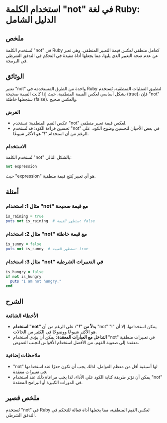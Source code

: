 <!--
Meta Description: # استخدام الكلمة "not" في لغة Ruby: الدليل الشامل ## ملخص تُستخدم الكلمة "not" في Ruby كعامل منطقي لعكس قيمة التعبير المنطقي. وهي تعبر عن عدم صحة التع...
Meta Keywords: not, استخدام, ruby, ستخدم, قيمة
-->

# استخدام الكلمة "not" في لغة Ruby: الدليل الشامل

## ملخص
تُستخدم الكلمة "not" في Ruby كعامل منطقي لعكس قيمة التعبير المنطقي. وهي تعبر عن عدم صحة التعبير الذي يليها، مما يجعلها أداة مفيدة في التحكم في التدفق الشرطي في البرمجة.

## الوثائق
تعتبر "not" واحدة من الطرق المستخدمة في Ruby لتطبيق العمليات المنطقية. تُستخدم بشكل أساسي لعكس القيمة المنطقية، حيث إذا كانت القيمة صحيحة (true)، فإن "not" ستجعلها خاطئة (false)، والعكس صحيح. 

### الغرض
- عكس القيم المنطقية: تستخدم "not" لعكس قيمة تعبير منطقي.
- تحسين قراءة الكود: قد تُستخدم "not" في بعض الأحيان لتحسين وضوح الكود، على الرغم من أن استخدام "!" هو الأكثر شيوعًا.

### الاستخدام
تُستخدم الكلمة "not" بالشكل التالي:
```ruby
not expression
```
حيث "expression" هو أي تعبير يُنتج قيمة منطقية.

## أمثلة
### مثال 1: استخدام "not" مع قيمة صحيحة
```ruby
is_raining = true
puts not is_raining  # ستظهر القيمة: false
```

### مثال 2: استخدام "not" مع قيمة خاطئة
```ruby
is_sunny = false
puts not is_sunny  # ستظهر القيمة: true
```

### مثال 3: استخدام "not" في التعبيرات الشرطية
```ruby
is_hungry = false
if not is_hungry
  puts "I am not hungry."
end
```

## الشرح
### الأخطاء الشائعة
- **استخدام "not" بدلاً من "!":** على الرغم من أن "not" يمكن استخدامها، إلا أن "!" هو الأكثر شيوعًا ووضوحًا في الكثير من الحالات. 
- **التداخل مع العبارات المعقدة:** يمكن أن يؤدي استخدام "not" في تعبيرات منطقية معقدة إلى صعوبة الفهم. من الأفضل استخدام الأقواس لتجنب الغموض.
  
### ملاحظات إضافية
- "not" لها أسبقية أقل من معظم العوامل، لذلك يجب أن تكون حذرًا عند استخدامها في تعبيرات معقدة.
- يمكن أن تؤثر طريقة كتابة الكود على الأداء، لذا يجب مراعاة ذلك عند استخدام "not" في الدورات الكبيرة أو البرامج المعقدة.

## ملخص قصير
تُستخدم "not" في Ruby لعكس القيم المنطقية، مما يجعلها أداة فعالة للتحكم في التدفق الشرطي.